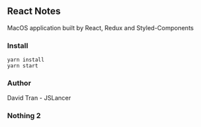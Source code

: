 ## React Notes

MacOS application built by React, Redux and Styled-Components

### Install
```
yarn install
yarn start
```

### Author
David Tran - JSLancer

### Nothing 2